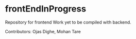 # frontEndInProgress
Repository for frontend Work yet to be compiled with backend.

Contributors:
Ojas Dighe,
Mohan Tare
